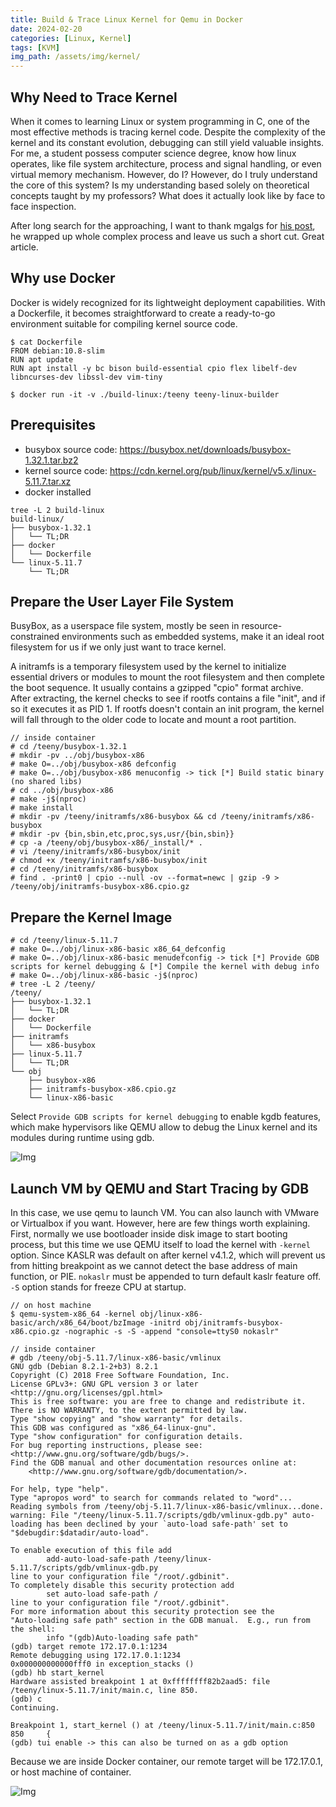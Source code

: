 ```yaml
---
title: Build & Trace Linux Kernel for Qemu in Docker
date: 2024-02-20
categories: [Linux, Kernel]
tags: [KVM]
img_path: /assets/img/kernel/
---
```


## Why Need to Trace Kernel

When it comes to learning Linux or system programming in C, one of the most effective methods is tracing kernel code. Despite the complexity of the kernel and its constant evolution, debugging can still yield valuable insights. For me, a student possess computer science degree, know how linux operates, like file system architecture, process and signal handling, or even virtual memory mechanism. However, do I? However, do I truly understand the core of this system? Is my understanding based solely on theoretical concepts taught by my professors?  What does it actually look like by face to face inspection.

After long search for the approaching, I want to thank mgalgs for [his post](https://mgalgs.io/2021/03/23/how-to-build-a-custom-linux-kernel-for-qemu-using-docker.html), he wrapped up whole complex process and leave us such a short cut. Great article.

## Why use Docker

Docker is widely recognized for its lightweight deployment capabilities. With a Dockerfile, it becomes straightforward to create a ready-to-go environment suitable for compiling kernel source code. 

```
$ cat Dockerfile
FROM debian:10.8-slim
RUN apt update
RUN apt install -y bc bison build-essential cpio flex libelf-dev libncurses-dev libssl-dev vim-tiny

$ docker run -it -v ./build-linux:/teeny teeny-linux-builder
```


## Prerequisites
- busybox source code:  https://busybox.net/downloads/busybox-1.32.1.tar.bz2
- kernel source code: https://cdn.kernel.org/pub/linux/kernel/v5.x/linux-5.11.7.tar.xz
- docker installed

```shell
tree -L 2 build-linux
build-linux/
├── busybox-1.32.1
│   └── TL;DR
├── docker
│   └── Dockerfile
└── linux-5.11.7
    └── TL;DR
```

## Prepare the User Layer File System

BusyBox, as a userspace file system, mostly be seen in resource-constrained environments such as embedded systems, make it an ideal root filesystem for us if we only just want to trace kernel.

A initramfs is a temporary filesystem used by the kernel to initialize essential drivers or modules to mount the root filesystem and then complete the boot sequence.
It usually contains a gzipped "cpio" format archive. After extracting, the kernel checks to see if rootfs contains a file "init", and if so it executes it as PID 1. If rootfs doesn't contain an init program, the kernel will fall through to the older code to locate and mount a root partition.

```shell
// inside container
# cd /teeny/busybox-1.32.1
# mkdir -pv ../obj/busybox-x86
# make O=../obj/busybox-x86 defconfig
# make O=../obj/busybox-x86 menuconfig -> tick [*] Build static binary (no shared libs)
# cd ../obj/busybox-x86
# make -j$(nproc)
# make install
# mkdir -pv /teeny/initramfs/x86-busybox && cd /teeny/initramfs/x86-busybox
# mkdir -pv {bin,sbin,etc,proc,sys,usr/{bin,sbin}}
# cp -a /teeny/obj/busybox-x86/_install/* .
# vi /teeny/initramfs/x86-busybox/init
# chmod +x /teeny/initramfs/x86-busybox/init
# cd /teeny/initramfs/x86-busybox
# find . -print0 | cpio --null -ov --format=newc | gzip -9 > /teeny/obj/initramfs-busybox-x86.cpio.gz
```


## Prepare the Kernel Image

```shell
# cd /teeny/linux-5.11.7
# make O=../obj/linux-x86-basic x86_64_defconfig
# make O=../obj/linux-x86-basic menudefconfig -> tick [*] Provide GDB scripts for kernel debugging & [*] Compile the kernel with debug info
# make O=../obj/linux-x86-basic -j$(nproc)
# tree -L 2 /teeny/
/teeny/
├── busybox-1.32.1
│   └── TL;DR
├── docker
│   └── Dockerfile
├── initramfs
│   └── x86-busybox
├── linux-5.11.7
│   └── TL;DR
└── obj
    ├── busybox-x86
    ├── initramfs-busybox-x86.cpio.gz
    └── linux-x86-basic
```
Select `Provide GDB scripts for kernel debugging` to enable kgdb features, which make  hypervisors like QEMU allow to debug the Linux kernel and its modules during runtime using gdb.

![Img](kernel_menuconfig.png)

## Launch VM by QEMU and Start Tracing by GDB

In this case, we use qemu to launch VM. You can also launch with VMware or Virtualbox if you want. However, here are few things worth explaining. First, normally we use bootloader inside disk image to start booting process, but this time we use QEMU itself to load the kernel with `-kernel` option. Since KASLR was default on
after kernel v4.1.2, which will prevent us from hitting breakpoint as we cannot detect the base address of main function, or PIE. `nokaslr` must be appended to turn default kaslr feature off. `-S` option stands for freeze CPU at startup.

```
// on host machine
$ qemu-system-x86_64 -kernel obj/linux-x86-basic/arch/x86_64/boot/bzImage -initrd obj/initramfs-busybox-x86.cpio.gz -nographic -s -S -append "console=ttyS0 nokaslr"
```

```shell
// inside container
# gdb /teeny/obj-5.11.7/linux-x86-basic/vmlinux
GNU gdb (Debian 8.2.1-2+b3) 8.2.1
Copyright (C) 2018 Free Software Foundation, Inc.
License GPLv3+: GNU GPL version 3 or later <http://gnu.org/licenses/gpl.html>
This is free software: you are free to change and redistribute it.
There is NO WARRANTY, to the extent permitted by law.
Type "show copying" and "show warranty" for details.
This GDB was configured as "x86_64-linux-gnu".
Type "show configuration" for configuration details.
For bug reporting instructions, please see:
<http://www.gnu.org/software/gdb/bugs/>.
Find the GDB manual and other documentation resources online at:
    <http://www.gnu.org/software/gdb/documentation/>.

For help, type "help".
Type "apropos word" to search for commands related to "word"...
Reading symbols from /teeny/obj-5.11.7/linux-x86-basic/vmlinux...done.
warning: File "/teeny/linux-5.11.7/scripts/gdb/vmlinux-gdb.py" auto-loading has been declined by your `auto-load safe-path' set to "$debugdir:$datadir/auto-load".

To enable execution of this file add
        add-auto-load-safe-path /teeny/linux-5.11.7/scripts/gdb/vmlinux-gdb.py
line to your configuration file "/root/.gdbinit".
To completely disable this security protection add
        set auto-load safe-path /
line to your configuration file "/root/.gdbinit".
For more information about this security protection see the
"Auto-loading safe path" section in the GDB manual.  E.g., run from the shell:
        info "(gdb)Auto-loading safe path"
(gdb) target remote 172.17.0.1:1234
Remote debugging using 172.17.0.1:1234
0x000000000000fff0 in exception_stacks ()
(gdb) hb start_kernel
Hardware assisted breakpoint 1 at 0xffffffff82b2aad5: file /teeny/linux-5.11.7/init/main.c, line 850.
(gdb) c
Continuing.

Breakpoint 1, start_kernel () at /teeny/linux-5.11.7/init/main.c:850
850     {
(gdb) tui enable -> this can also be turned on as a gdb option
```

Because we are inside Docker container, our remote target will be 172.17.0.1, or host machine of container. 

![Img](gdb_tui.png)